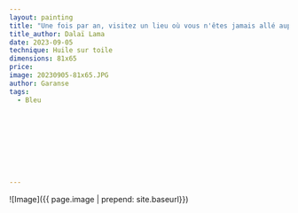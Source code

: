 ```yaml
---
layout: painting
title: "Une fois par an, visitez un lieu où vous n'êtes jamais allé auparavant." 
title_author: Dalaï Lama                                                             
date: 2023-09-05
technique: Huile sur toile 
dimensions: 81x65
price: 
image: 20230905-81x65.JPG
author: Garanse
tags:
  - Bleu
  
  
  
  
  
  
  
  
  
---
```

![Image]({{ page.image | prepend: site.baseurl}})


